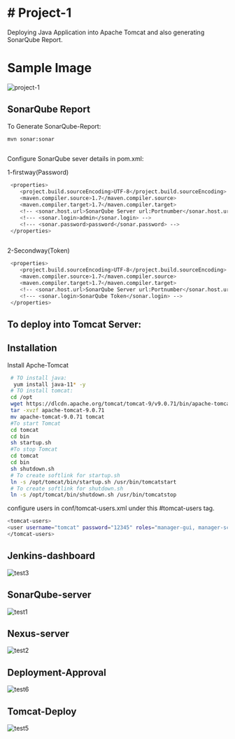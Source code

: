 # # Project-1
Deploying Java Application into Apache Tomcat and also generating SonarQube Report.
# Sample Image

![project-1](https://user-images.githubusercontent.com/111736742/216734526-96c87bbb-2c9a-46f9-915a-7d8280538751.jpeg)

## SonarQube Report

To Generate SonarQube-Report: 
```bash
mvn sonar:sonar
  
```
 Configure SonarQube sever details in pom.xml:

 1-firstway(Password) 
```bash
 <properties>
    <project.build.sourceEncoding>UTF-8</project.build.sourceEncoding>
    <maven.compiler.source>1.7</maven.compiler.source>
    <maven.compiler.target>1.7</maven.compiler.target>
    <!-- <sonar.host.url>SonarQube Server url:Portnumber</sonar.host.url> -->
    <!--- <sonar.login>admin</sonar.login> -->
    <!--- <sonar.password>password</sonar.password> -->
 </properties>
  
```
2-Secondway(Token)
```bash
 <properties>
    <project.build.sourceEncoding>UTF-8</project.build.sourceEncoding>
    <maven.compiler.source>1.7</maven.compiler.source>
    <maven.compiler.target>1.7</maven.compiler.target>
    <!-- <sonar.host.url>SonarQube Server url:Portnumber</sonar.host.url> -->
    <!--- <sonar.login>SonarQube Token</sonar.login> -->  
 </properties>   
```
## To deploy into Tomcat Server:

## Installation

Install Apche-Tomcat

```bash
 # TO install java:
  yum install java-11* -y
 # TO install tomcat:
 cd /opt
 wget https://dlcdn.apache.org/tomcat/tomcat-9/v9.0.71/bin/apache-tomcat-9.0.71.tar.gz
 tar -xvzf apache-tomcat-9.0.71
 mv apache-tomcat-9.0.71 tomcat
 #To start Tomcat
 cd tomcat
 cd bin
 sh startup.sh
 #To stop Tomcat
 cd tomcat
 cd bin
 sh shutdown.sh
 # To create softlink for startup.sh
 ln -s /opt/tomcat/bin/startup.sh /usr/bin/tomcatstart
 # To create softlink for shutdown.sh
 ln -s /opt/tomcat/bin/shutdown.sh /usr/bin/tomcatstop
```
configure users in  conf/tomcat-users.xml
   under this #tomcat-users tag. 
```bash
<tomcat-users>
<user username="tomcat" password="12345" roles="manager-gui, manager-script, manager-jmx, manager-status"/>
</tomcat-users>
```
## Jenkins-dashboard
![test3](https://user-images.githubusercontent.com/111736742/220179478-046b21ed-3085-41a0-b81b-97b281b4161a.png)
## SonarQube-server
![test1](https://user-images.githubusercontent.com/111736742/220179592-233ed04d-ad47-4404-a4c8-e7d97f91a3e0.png)
## Nexus-server
![test2](https://user-images.githubusercontent.com/111736742/220179691-ba0b0754-e0cf-41a3-b6e0-a38a55e97d66.png)
## Deployment-Approval
![test6](https://user-images.githubusercontent.com/111736742/220179734-85e53543-01c4-4848-b473-471cac2aa397.png)
## Tomcat-Deploy
![test5](https://user-images.githubusercontent.com/111736742/220179794-ade72b0f-0a3e-4657-b81e-3dd84326909f.png)



